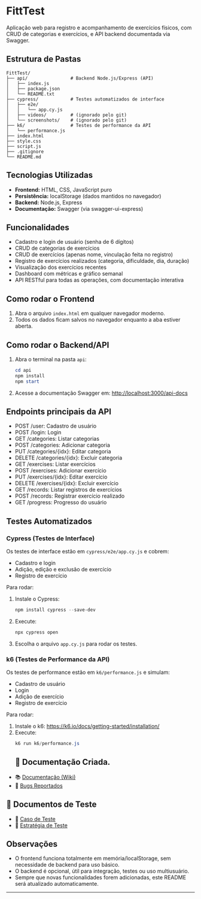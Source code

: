 # FittTest

Aplicação web para registro e acompanhamento de exercícios físicos, com CRUD de categorias e exercícios, e API backend documentada via Swagger.

## Estrutura de Pastas


```
FittTest/
├── api/                # Backend Node.js/Express (API)
│   ├── index.js
│   ├── package.json
│   └── README.txt
├── cypress/            # Testes automatizados de interface
│   ├── e2e/
│   │   └── app.cy.js
│   ├── videos/         # (ignorado pelo git)
│   └── screenshots/    # (ignorado pelo git)
├── k6/                 # Testes de performance da API
│   └── performance.js
├── index.html
├── style.css
├── script.js
├── .gitignore
└── README.md
```

## Tecnologias Utilizadas

- **Frontend:** HTML, CSS, JavaScript puro
- **Persistência:** localStorage (dados mantidos no navegador)
- **Backend:** Node.js, Express
- **Documentação:** Swagger (via swagger-ui-express)

## Funcionalidades

- Cadastro e login de usuário (senha de 6 dígitos)
- CRUD de categorias de exercícios
- CRUD de exercícios (apenas nome, vinculação feita no registro)
- Registro de exercícios realizados (categoria, dificuldade, dia, duração)
- Visualização dos exercícios recentes
- Dashboard com métricas e gráfico semanal
- API RESTful para todas as operações, com documentação interativa

## Como rodar o Frontend

1. Abra o arquivo `index.html` em qualquer navegador moderno.
2. Todos os dados ficam salvos no navegador enquanto a aba estiver aberta.

## Como rodar o Backend/API

1. Abra o terminal na pasta `api`:
   ```powershell
   cd api
   npm install
   npm start
   ```
2. Acesse a documentação Swagger em:
   [http://localhost:3000/api-docs](http://localhost:3000/api-docs)

## Endpoints principais da API

- POST /user: Cadastro de usuário
- POST /login: Login
- GET /categories: Listar categorias
- POST /categories: Adicionar categoria
- PUT /categories/{idx}: Editar categoria
- DELETE /categories/{idx}: Excluir categoria
- GET /exercises: Listar exercícios
- POST /exercises: Adicionar exercício
- PUT /exercises/{idx}: Editar exercício
- DELETE /exercises/{idx}: Excluir exercício
- GET /records: Listar registros de exercícios
- POST /records: Registrar exercício realizado
- GET /progress: Progresso do usuário

## Testes Automatizados

### Cypress (Testes de Interface)

Os testes de interface estão em `cypress/e2e/app.cy.js` e cobrem:
- Cadastro e login
- Adição, edição e exclusão de exercício
- Registro de exercício

Para rodar:
1. Instale o Cypress:
   ```powershell
   npm install cypress --save-dev
   ```
2. Execute:
   ```powershell
   npx cypress open
   ```
3. Escolha o arquivo `app.cy.js` para rodar os testes.

### k6 (Testes de Performance da API)

Os testes de performance estão em `k6/performance.js` e simulam:
- Cadastro de usuário
- Login
- Adição de exercício
- Registro de exercício

Para rodar:
1. Instale o k6: https://k6.io/docs/getting-started/installation/
2. Execute:
   ```powershell
   k6 run k6/performance.js
   ```
   ## 🔗 Documentação Criada.

- 📚 [Documentação (Wiki)](https://github.com/jesifreire/PortfolioTestJesiane/wiki)
- 🐞 [Bugs Reportados](https://github.com/jesifreire/PortfolioTestJesiane/issues)

## 📑 Documentos de Teste

- 📄 [Caso de Teste](https://github.com/jesifreire/PortfolioTestJesiane/blob/main/docs/Caso%20de%20Teste.pdf)
- 📄 [Estratégia de Teste](https://github.com/jesifreire/PortfolioTestJesiane/blob/main/docs/Plano%20e%20Estrat%C3%A9gia%20de%20Testes%20Adaptada.pdf)


## Observações

- O frontend funciona totalmente em memória/localStorage, sem necessidade de backend para uso básico.
- O backend é opcional, útil para integração, testes ou uso multiusuário.
- Sempre que novas funcionalidades forem adicionadas, este README será atualizado automaticamente.

---


